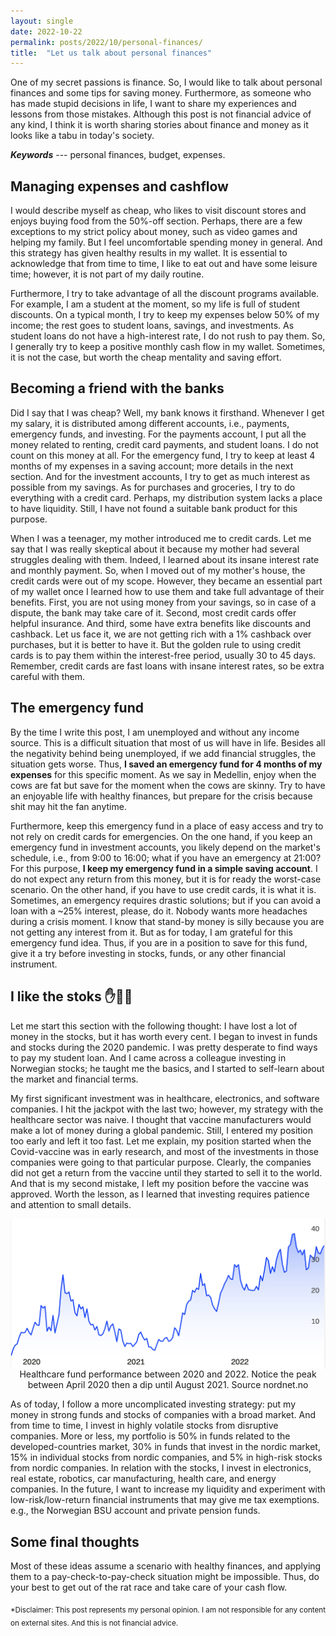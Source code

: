 ```yaml
---
layout: single
date: 2022-10-22
permalink: posts/2022/10/personal-finances/
title:  "Let us talk about personal finances"
---
```


One of my secret passions is finance. So, I would like to talk about personal finances and some tips for saving money. Furthermore, as someone who has made stupid decisions in life, I want to share my experiences and lessons from those mistakes. Although this post is not financial advice of any kind, I think it is worth sharing stories about finance and money as it looks like a tabu in today's society.

***Keywords*** --- personal finances, budget, expenses.

## Managing expenses and cashflow
I would describe myself as cheap, who likes to visit discount stores and enjoys buying food from the 50%-off section. Perhaps, there are a few exceptions to my strict policy about money, such as video games and helping my family. But I feel uncomfortable spending money in general. And this strategy has given healthy results in my wallet. It is essential to acknowledge that from time to time, I like to eat out and have some leisure time; however, it is not part of my daily routine.

Furthermore, I try to take advantage of all the discount programs available. For example, I am a student at the moment, so my life is full of student discounts. On a typical month, I try to keep my expenses below 50% of my income; the rest goes to student loans, savings, and investments. As student loans do not have a high-interest rate, I do not rush to pay them. So, I generally try to keep a positive monthly cash flow in my wallet. Sometimes, it is not the case, but worth the cheap mentality and saving effort.

## Becoming a friend with the banks
Did I say that I was cheap? Well, my bank knows it firsthand. Whenever I get my salary, it is distributed among different accounts, i.e., payments, emergency funds, and investing. For the payments account, I put all the money related to renting, credit card payments, and student loans. I do not count on this money at all. For the emergency fund, I try to keep at least 4 months of my expenses in a saving account; more details in the next section. And for the investment accounts, I try to get as much interest as possible from my savings. As for purchases and groceries, I try to do everything with a credit card. Perhaps, my distribution system lacks a place to have liquidity. Still, I have not found a suitable bank product for this purpose.

When I was a teenager, my mother introduced me to credit cards. Let me say that I was really skeptical about it because my mother had several struggles dealing with them. Indeed, I learned about its insane interest rate and monthly payment. So, when I moved out of my mother's house, the credit cards were out of my scope. However, they became an essential part of my wallet once I learned how to use them and take full advantage of their benefits. First, you are not using money from your savings, so in case of a dispute, the bank may take care of it. Second, most credit cards offer helpful insurance. And third, some have extra benefits like discounts and cashback. Let us face it, we are not getting rich with a 1% cashback over purchases, but it is better to have it. But the golden rule to using credit cards is to pay them within the interest-free period, usually 30 to 45 days. Remember, credit cards are fast loans with insane interest rates, so be extra careful with them. 

## The emergency fund
By the time I write this post, I am unemployed and without any income source. This is a difficult situation that most of us will have in life. Besides all the negativity behind being unemployed, if we add financial struggles, the situation gets worse. Thus, **I saved an emergency fund for 4 months of my expenses** for this specific moment. As we say in Medellin, enjoy when the cows are fat but save for the moment when the cows are skinny. Try to have an enjoyable life with healthy finances, but prepare for the crisis because shit may hit the fan anytime.

Furthermore, keep this emergency fund in a place of easy access and try to not rely on credit cards for emergencies. On the one hand, if you keep an emergency fund in investment accounts, you likely depend on the market's schedule, i.e., from 9:00 to 16:00; what if you have an emergency at 21:00? For this purpose, **I keep my emergency fund in a simple saving account**. I do not expect any return from this money, but it is for ready the worst-case scenario. On the other hand, if you have to use credit cards, it is what it is. Sometimes, an emergency requires drastic solutions; but if you can avoid a loan with a ~25% interest, please, do it. Nobody wants more headaches during a crisis moment. I know that stand-by money is silly because you are not getting any interest from it. But as for today, I am grateful for this emergency fund idea. Thus, if you are in a position to save for this fund, give it a try before investing in stocks, funds, or any other financial instrument.

## I like the stoks ✋💎🤚
Let me start this section with the following thought: I have lost a lot of money in the stocks, but it has worth every cent. I began to invest in funds and stocks during the 2020 pandemic. I was pretty desperate to find ways to pay my student loan. And I came across a colleague investing in Norwegian stocks; he taught me the basics, and I started to self-learn about the market and financial terms. 

My first significant investment was in healthcare, electronics, and software companies. I hit the jackpot with the last two; however, my strategy with the healthcare sector was naive. I thought that vaccine manufacturers would make a lot of money during a global pandemic. Still, I entered my position too early and left it too fast. Let me explain, my position started when the Covid-vaccine was in early research, and most of the investments in those companies were going to that particular purpose. Clearly, the companies did not get a return from the vaccine until they started to sell it to the world. And that is my second mistake, I left my position before the vaccine was approved. Worth the lesson, as I learned that investing requires patience and attention to small details.

<div style="text-align: center;">
    <img src="/images/finance_1.png"
        alt="Healthcare fund performance"
        style="display: block; margin-left: auto; margin-right: auto;" />
    <figcaption>Healthcare fund performance between 2020 and 2022. Notice the peak between April 2020 then a dip until August 2021. Source nordnet.no</figcaption>
</div>

As of today, I follow a more uncomplicated investing strategy: put my money in strong funds and stocks of companies with a broad market. And from time to time, I invest in highly volatile stocks from disruptive companies. More or less, my portfolio is 50% in funds related to the developed-countries market, 30% in funds that invest in the nordic market, 15% in individual stocks from nordic companies, and 5% in high-risk stocks from nordic companies. In relation with the stocks, I invest in electronics, real estate, robotics, car manufacturing, health care, and energy companies. In the future, I want to increase my liquidity and experiment with low-risk/low-return financial instruments that may give me tax exemptions. e.g., the Norwegian BSU account and private pension funds. 

## Some final thoughts
Most of these ideas assume a scenario with healthy finances, and applying them to a pay-check-to-pay-check situation might be impossible. Thus, do your best to get out of the rat race and take care of your cash flow.

<sub>*Disclaimer: This post represents my personal opinion. I am not responsible for any content on external sites. And this is not financial advice.</sub>